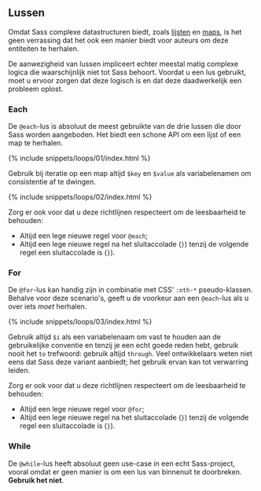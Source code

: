 
## Lussen

Omdat Sass complexe datastructuren biedt, zoals [lijsten](#lijsten) en [maps](#maps), is het geen verrassing dat het ook een manier biedt voor auteurs om deze entiteiten te herhalen.

De aanwezigheid van lussen impliceert echter meestal matig complexe logica die waarschijnlijk niet tot Sass behoort. Voordat u een lus gebruikt, moet u ervoor zorgen dat deze logisch is en dat deze daadwerkelijk een probleem oplost.

### Each

De `@each`-lus is absoluut de meest gebruikte van de drie lussen die door Sass worden aangeboden. Het biedt een schone API om een lijst of een map te herhalen.

{% include snippets/loops/01/index.html %}

Gebruik bij iteratie op een map altijd `$key` en `$value` als variabelenamen om consistentie af te dwingen.

{% include snippets/loops/02/index.html %}

Zorg er ook voor dat u deze richtlijnen respecteert om de leesbaarheid te behouden:

* Altijd een lege nieuwe regel voor `@each`;
* Altijd een lege nieuwe regel na het sluitaccolade (`}`) tenzij de volgende regel een sluitaccolade is (`}`).

### For

De `@for`-lus kan handig zijn in combinatie met CSS’ `:nth-*` pseudo-klassen. Behalve voor deze scenario's, geeft u de voorkeur aan een `@each`-lus als u over iets *moet* herhalen.

{% include snippets/loops/03/index.html %}

Gebruik altijd `$i` als een variabelenaam om vast te houden aan de gebruikelijke conventie en tenzij je een echt goede reden hebt, gebruik nooit het `to` trefwoord: gebruik altijd `through`. Veel ontwikkelaars weten niet eens dat Sass deze variant aanbiedt; het gebruik ervan kan tot verwarring leiden.

Zorg er ook voor dat u deze richtlijnen respecteert om de leesbaarheid te behouden:

* Altijd een lege nieuwe regel voor `@for`;
* Altijd een lege nieuwe regel na het sluitaccolade (`}`) tenzij de volgende regel een sluitaccolade is (`}`).

### While

De `@while`-lus heeft absoluut geen use-case in een echt Sass-project, vooral omdat er geen manier is om een lus van binnenuit te doorbreken. **Gebruik het niet**.
